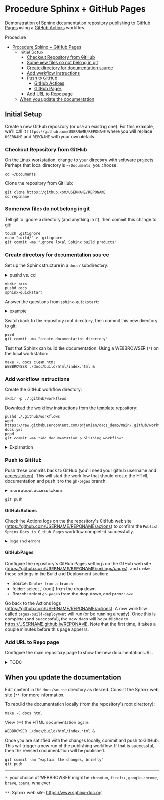 # Procedure Sphinx + GitHub Pages

Demonstration of Sphinx documentation repository publishing to [GitHub
Pages](https://pages.github.com/) using a [GitHub
Actions](https://github.com/features/actions) workflow.

Procedure

- [Procedure Sphinx + GitHub Pages](#procedure-sphinx--github-pages)
  - [Initial Setup](#initial-setup)
    - [Checkout Repository from GitHub](#checkout-repository-from-github)
    - [Some new files do not belong in git](#some-new-files-do-not-belong-in-git)
    - [Create directory for documentation source](#create-directory-for-documentation-source)
    - [Add workflow instructions](#add-workflow-instructions)
    - [Push to GitHub](#push-to-github)
      - [GitHub Actions](#github-actions)
      - [GitHub Pages](#github-pages)
    - [Add URL to Repo page](#add-url-to-repo-page)
  - [When you update the documentation](#when-you-update-the-documentation)

## Initial Setup

Create a new GitHub repository (or use an existing one).
For this example, we'll call it `https://github.com/USERNAME/REPONAME`
where you will replace `USERNAME` and `REPONAME` with your
own details.

### Checkout Repository from GitHub

On the Linux workstation, change to your directory with software
projects. Perhaps that local directory is `~/Documents`, you choose:

    cd ~/Documents

Clone the repository from GitHub:

    git clone https://github.com/USERNAME/REPONAME
    cd reponame

### Some new files do not belong in git

Tell git to ignore a directory (and anything in it), then commit this change to
git:

    touch .gitignore
    echo "build/" > .gitignore
    git commit -ma "ignore local Sphinx build products"

### Create directory for documentation source

Set up the Sphinx structure in a `docs/` subdirectory:

<details>
<summary>pushd vs. cd</summary>
Here, we use `pushd` to change directories, since later, `popd` will remember
the directory where we started.  Think of `pushd` and `popd` as a smart
implementation of `cd` that remembers.
</details>

    mkdir docs
    pushd docs
    sphinx-quickstart

Answer the questions from `sphinx-quickstart`:

<details>
<summary>example</summary>
<code>sphinx-quickstart</code> is a <em>question and answer</em> process that configures your documentation
with details specific to your project.  The results are stored in the
<code>source/conf.py</code> and <code>index.rst</code> files.
They can be changed by you as you choose.

    Welcome to the Sphinx 5.1.1 quickstart utility.

    Please enter values for the following settings (just press Enter to
    accept a default value, if one is given in brackets).

    Selected root path: .

    You have two options for placing the build directory for Sphinx output.
    Either, you use a directory "_build" within the root path, or you separate
    "source" and "build" directories within the root path.
    > Separate source and build directories (y/n) [n]: y

    The project name will occur in several places in the built documentation.
    > Project name: Documentation Repository
    > Author name(s): Pete Jemian
    > Project release []: 0.0.1

    If the documents are to be written in a language other than English,
    you can select a language here by its language code. Sphinx will then
    translate text that it generates into that language.

    For a list of supported codes, see
    https://www.sphinx-doc.org/en/master/usage/configuration.html#confval-language.
    > Project language [en]:

    Creating file ~/Documents/REPONAME/docs/source/conf.py.
    Creating file ~/Documents/REPONAME/docs/source/index.rst.
    Creating file ~/Documents/REPONAME/docs/Makefile.
    Creating file ~/Documents/REPONAME/docs/make.bat.

    Finished: An initial directory structure has been created.

    You should now populate your master file ~/Documents/REPONAME/docs/source/index.rst and create other documentation
    source files. Use the Makefile to build the docs, like so:
       make builder
    where "builder" is one of the supported builders, e.g. html, latex or linkcheck.
</details>

Switch back to the repository root directory, then commit this new directory to git:

    popd
    git commit -ma "create documentation directory"

Test that Sphinx can build the documentation. Using a WEBBROWSER (`*`) on
the local workstation:

    make -C docs clean html
    WEBBROWSER ./docs/build/html/index.html &

### Add workflow instructions

Create the GitHub workflow directory:

    mkdir -p ./.github/workflows

Download the workflow instructions from the template repository:

    pushd ./.github/workflows
    wget https://raw.githubusercontent.com/prjemian/docs_demo/main/.github/workflows/publish-docs.yml
    popd
    git commit -ma "add documentation publishing workflow"

<details>
<summary>Explanation</summary>
TODO: Explain the workflow
</details>

### Push to GitHub

Push these commits back to GitHub (you\'ll need your github username and [access token](https://docs.github.com/en/authentication/keeping-your-account-and-data-secure/creating-a-personal-access-token)). This will start the workflow that should create
the HTML documentation and push it to the `gh-pages` branch:

<details>
<summary>more about access tokens</summary>
Instead of passwords, GitHub now requires remote users to setup and use a <em>personal access token</em> for authentication during <code>git push</code> and others steps that require credentials.

A web search for <em>GitHub personal access token</em> should return many links to help on this.  One such link, https://www.howtogeek.com/devops/how-to-set-up-https-personal-access-tokens-for-github-authentication/, provides a good explanation about this PAT and how to manage it locally.

CAUTION: Do <b color="red">NOT</b> put the token in any file that will push it to GitHub.  This would publish your credentials for any hacker anywhere to take over your GitHub account!

But ..., we've all done something like that at one time or another.  Or committed a really big file that should not remain in the repository.

<b>Q</b>: How to remove such a push from the repo entirely (not just undo in later commit)?

<b>A</b>: Web search for <em>git revert commit</em>.  One link: https://www.theserverside.com/tutorial/How-to-git-revert-a-commit-A-simple-undo-changes-example
</details>

    git push


#### GitHub Actions

Check the Actions logs on the the repository\'s GitHub web site
(<https://github.com/USERNAME/REPONAME/actions>) to confirm the
`Publish Sphinx Docs to GitHub Pages` workflow completed successfully.

<details>
<summary>logs and errors</summary>
TODO: Explain about errors in the Actions and how to diagnose
What could go wrong?  Not likely to be your source code if you built it locally.
More likely to be:

* software versions
* missing packages
* YAML file errors
* random brownout in GitHub Actions service
</details>

#### GitHub Pages

Configure the repository\'s GitHub Pages settings on the GitHub web site
(<https://github.com/USERNAME/REPONAME/settings/pages>), and make these
settings in the Build and Deployment section:

- Source: `Deploy from a branch`
- folder: select `/` (root) from the drop down
- Branch: select `gh-pages` from the drop down, and press `Save`

Go back to the Actions logs
(<https://github.com/USERNAME/REPONAME/actions>). A new workflow called
`pages-build-deployment` will run (or be running already). Once this is
complete (and successful), the new docs will be published to
<https://USERNAME.github.io/REPONAME>. Note that the first time, it
takes a couple minutes before this page appears.

### Add URL to Repo page

Configure the main repository page to show the new documentation URL.

<details>
<summary>TODO</summary>
</details>

## When you update the documentation

Edit content in the `docs/source` directory as desired. Consult the
Sphinx web site (`**`) for more information.

To rebuild the documentation locally (from the repository\'s root
directory):

    make -C docs html

View (`**`) the HTML documentation again:

    WEBBROWSER ./docs/build/html/index.html &

Once you are satisfied with the changes locally, commit and push to
GitHub. This will trigger a new run of the publishing workflow. If that
is successful, then the revised documentation will be published.

    git commit -am "explain the changes, briefly"
    git push

------

`*`: your choice of WEBBROWSER might be `chromium`, `firefox`,
    `google-chrome`, `brave`, `opera`, whatever

`**`: Sphinx web site: <https://www.sphinx-doc.org>
